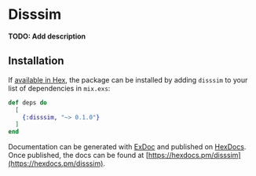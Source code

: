 # Disssim

**TODO: Add description**

## Installation

If [available in Hex](https://hex.pm/docs/publish), the package can be installed
by adding `disssim` to your list of dependencies in `mix.exs`:

```elixir
def deps do
  [
    {:disssim, "~> 0.1.0"}
  ]
end
```

Documentation can be generated with [ExDoc](https://github.com/elixir-lang/ex_doc)
and published on [HexDocs](https://hexdocs.pm). Once published, the docs can
be found at [https://hexdocs.pm/disssim](https://hexdocs.pm/disssim).

